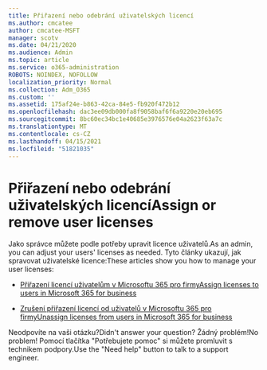 ```yaml
---
title: Přiřazení nebo odebrání uživatelských licencí
ms.author: cmcatee
author: cmcatee-MSFT
manager: scotv
ms.date: 04/21/2020
ms.audience: Admin
ms.topic: article
ms.service: o365-administration
ROBOTS: NOINDEX, NOFOLLOW
localization_priority: Normal
ms.collection: Adm_O365
ms.custom: ''
ms.assetid: 175af24e-b863-42ca-84e5-fb920f472b12
ms.openlocfilehash: dac3ee09db000fa8f9058baf6f6a9220e20eb695
ms.sourcegitcommit: 8bc60ec34bc1e40685e3976576e04a2623f63a7c
ms.translationtype: MT
ms.contentlocale: cs-CZ
ms.lasthandoff: 04/15/2021
ms.locfileid: "51821035"
---
```

# <a name="assign-or-remove-user-licenses"></a><span data-ttu-id="7844f-102">Přiřazení nebo odebrání uživatelských licencí</span><span class="sxs-lookup"><span data-stu-id="7844f-102">Assign or remove user licenses</span></span>

<span data-ttu-id="7844f-103">Jako správce můžete podle potřeby upravit licence uživatelů.</span><span class="sxs-lookup"><span data-stu-id="7844f-103">As an admin, you can adjust your users' licenses as needed.</span></span> <span data-ttu-id="7844f-104">Tyto články ukazují, jak spravovat uživatelské licence:</span><span class="sxs-lookup"><span data-stu-id="7844f-104">These articles show you how to manage your user licenses:</span></span>
  
- [<span data-ttu-id="7844f-105">Přiřazení licencí uživatelům v Microsoftu 365 pro firmy</span><span class="sxs-lookup"><span data-stu-id="7844f-105">Assign licenses to users in Microsoft 365 for business</span></span>](https://docs.microsoft.com/azure/active-directory/fundamentals/license-users-groups?context=azure/active-directory/users-groups-roles/context/ugr-context)

- [<span data-ttu-id="7844f-106">Zrušení přiřazení licencí od uživatelů v Microsoftu 365 pro firmy</span><span class="sxs-lookup"><span data-stu-id="7844f-106">Unassign licenses from users in Microsoft 365 for business</span></span>](https://docs.microsoft.com/azure/active-directory/fundamentals/license-users-groups?context=azure/active-directory/users-groups-roles/context/ugr-context#remove-a-license)

<span data-ttu-id="7844f-107">Neodpovíte na vaši otázku?</span><span class="sxs-lookup"><span data-stu-id="7844f-107">Didn't answer your question?</span></span> <span data-ttu-id="7844f-108">Žádný problém!</span><span class="sxs-lookup"><span data-stu-id="7844f-108">No problem!</span></span> <span data-ttu-id="7844f-109">Pomocí tlačítka "Potřebujete pomoc" si můžete promluvit s technikem podpory.</span><span class="sxs-lookup"><span data-stu-id="7844f-109">Use the "Need help" button to talk to a support engineer.</span></span>